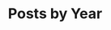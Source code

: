 ---
title: "Posts by Year"
permalink: /en/year-archive/
layout: posts
author_profile: false
lang: en
sitemap: false
---